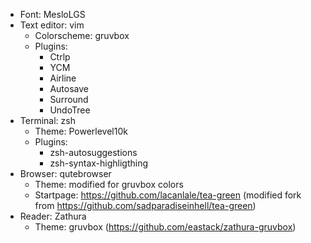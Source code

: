 - Font: MesloLGS
- Text editor: vim
    - Colorscheme: gruvbox
    - Plugins:
        - Ctrlp
        - YCM
        - Airline
        - Autosave
        - Surround
        - UndoTree
- Terminal: zsh
    - Theme: Powerlevel10k
    - Plugins:
        - zsh-autosuggestions
        - zsh-syntax-highligthing
- Browser: qutebrowser
    - Theme: modified for gruvbox colors
    - Startpage: https://github.com/lacanlale/tea-green (modified fork from https://github.com/sadparadiseinhell/tea-green)
- Reader: Zathura
    - Theme: gruvbox (https://github.com/eastack/zathura-gruvbox)
